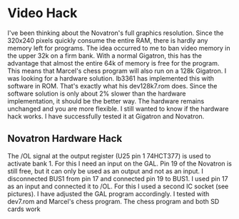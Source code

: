 # Video Hack

I've been thinking about the Novatron's full graphics resolution. Since the 320x240 pixels quickly consume the entire RAM, there is hardly any memory left for programs.
The idea occurred to me to ban video memory in the upper 32k on a firm bank.
With a normal Gigatron, this has the advantage that almost the entire 64k of memory is free for the program. This means that Marcel's chess program will also run on a 128k Gigatron.
I was looking for a hardware solution. lb3361 has implemented this with software in ROM. That's exactly what his dev128k7.rom does.
Since the software solution is only about 2% slower than the hardware implementation, it should be the better way. The hardware remains unchanged and you are more flexible.
I still wanted to know if the hardware hack works. I have successfully tested it at Gigatron and Novatron.

## Novatron Hardware Hack

The /OL signal at the output register (U25 pin 1 74HCT377) is used to activate bank 1.
For this I need an input on the GAL. Pin 19 of the Novatron is still free, but it can only be used as an output and not as an input.
I disconnected BUS1 from pin 17 and connected pin 19 to BUS1. I used pin 17 as an input and connected it to /OL.
For this I used a second IC socket (see pictures). I have adjusted the GAL program accordingly.
I tested with dev7.rom and Marcel's chess program. The chess program and both SD cards work




